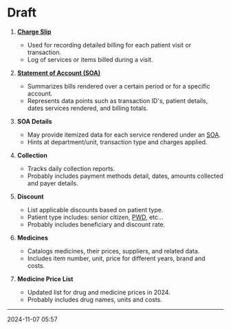 # Draft

1. **[Charge Slip](./terminologies.md#C)**

   - Used for recording detailed billing for each patient visit or transaction.
   - Log of services or items billed during a visit.

2. **[Statement of Account (SOA)](./terminologies.md#S)**

   - Summarizes bills rendered over a certain period or for a specific account.
   - Represents data points such as transaction ID's, patient details, dates
     services rendered, and billing totals.

3. **SOA Details**

   - May provide itemized data for each service rendered under an [SOA](./terminologies.md#S).
   - Hints at department/unit, transaction type and charges applied.

4. **Collection**

   - Tracks daily collection reports.
   - Probably includes payment methods detail, dates, amounts collected and
     payer details.

5. **Discount**

   - List applicable discounts based on patient type.
   - Patient type includes: senior citizen, [PWD](./terminologies.md#P), etc...
   - Probably includes beneficiary and discount rate.

6. **Medicines**

   - Catalogs medicines, their prices, suppliers, and related data.
   - Includes item number, unit, price for different years, brand
     and costs.

7. **Medicine Price List**

   - Updated list for drug and medicine prices in 2024.
   - Probably includes drug names, units and costs.

---

2024-11-07 05:57
